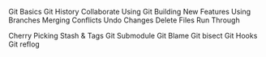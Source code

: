 Git Basics
Git History
Collaborate Using Git
Building New Features Using Branches
Merging
Conflicts
Undo Changes
Delete Files
Run Through

Cherry Picking
Stash & Tags
Git Submodule
Git Blame
Git bisect
Git Hooks
Git reflog
